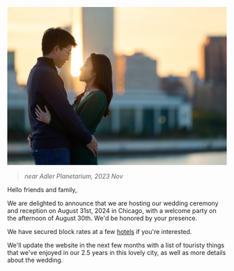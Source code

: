 ![engagement photo](/abby_bill.jpg)
>*near Adler Planetarium, 2023 Nov*

Hello friends and family, 

We are delighted to announce that we are hosting our wedding ceremony and reception on August 31st, 2024 in Chicago, with a welcome party on the afternoon of August 30th. We'd be honored by your presence.

We have secured block rates at a few [hotels](/hotel_block.md) if you're interested.

We'll update the website in the next few months with a list of touristy things that we've enjoyed in our 2.5 years in this lovely city, as well as more details about the wedding.
